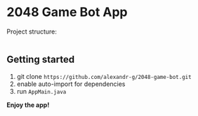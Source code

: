# 2048 Game Bot App

Project structure:

```

```

## Getting started

1. git clone `https://github.com/alexandr-g/2048-game-bot.git`
2. enable auto-import for dependencies 
3. run `AppMain.java`


**Enjoy the app!**